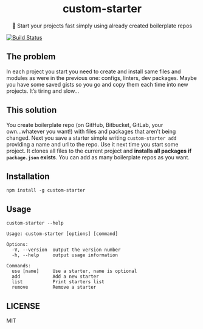 <div align="center">
  <h1>custom-starter</h1>
  <p>🚀 Start your projects fast simply using already created boilerplate repos</p>
</div>

[![Build Status](https://travis-ci.org/jediyozh/custom-starter.svg?branch=master)](https://travis-ci.org/jediyozh/custom-starter)

## The problem

In each project you start you need to create and install same files and modules as were in the previous one: configs, linters, dev packages. Maybe you have some saved gists so you go and copy them each time into new projects. It’s tiring and slow…

## This solution

You create boilerplate repo (on GitHub, Bitbucket, GitLab, your own...whatever you want!) with files and packages that aren’t being changed. Next you save a starter simple writing `custom-starter add` providing a name and url to the repo. Use it next time you start some project. It clones all files to the current project and **installs all packages if `package.json` exists**. You can add as many boilerplate repos as you want.

## Installation

`npm install -g custom-starter`

## Usage

`custom-starter --help`

```
Usage: custom-starter [options] [command]

Options:
  -V, --version  output the version number
  -h, --help     output usage information

Commands:
  use [name]     Use a starter, name is optional
  add            Add a new starter
  list           Print starters list
  remove         Remove a starter
```

## LICENSE

MIT
